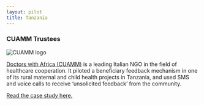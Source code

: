 ```yaml
---
layout: pilot
title: Tanzania
---
```

### CUAMM Trustees

![CUAMM logo]({{site.baseurl}}/public/img/logos/cuammfr.png)

[Doctors with Africa (CUAMM)](http://www.cuamm.org/en) is a leading Italian NGO in the field of healthcare cooperation.
It piloted a beneficiary feedback mechanism in one of its rural maternal and child health projects in Tanzania, and used SMS and voice calls to receive ‘unsolicited feedback’ from the community.

[Read the case study here.](http://cdn.worldvision.org.uk/files/4514/6056/3625/Tanzania1.pdf)
